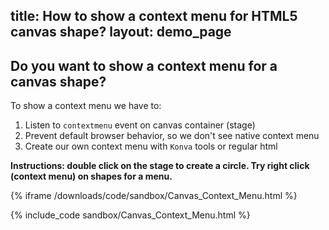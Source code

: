 title: How to show a context menu for HTML5 canvas shape?
layout: demo_page
---

## Do you want to show a context menu for a canvas shape?

To show a context menu we have to:

1. Listen to `contextmenu` event on canvas container (stage)
2. Prevent default browser behavior, so we don't see native context menu
3. Create our own context menu with `Konva` tools or regular html

**Instructions: double click on the stage to create a circle. Try right click (context menu) on shapes for a menu.**

{% iframe /downloads/code/sandbox/Canvas_Context_Menu.html %}

{% include_code sandbox/Canvas_Context_Menu.html %}